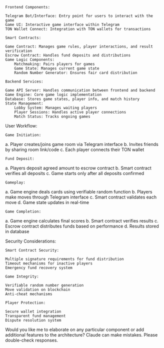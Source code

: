 

    Frontend Components:

    Telegram Bot/Interface: Entry point for users to interact with the game
    Game UI: Interactive game interface within Telegram
    TON Wallet Connect: Integration with TON wallets for transactions

    Smart Contracts:

    Game Contract: Manages game rules, player interactions, and result verification
    Escrow Contract: Handles fund deposits and distributions
    Game Logic Components:
        Matchmaking: Pairs players for games
        Game State: Manages current game state
        Random Number Generator: Ensures fair card distribution

    Backend Services:

    Game API Server: Handles communication between frontend and backend
    Game Engine: Core game logic implementation
    Database: Stores game states, player info, and match history
    State Management:
        Lobby System: Manages waiting players
        Player Sessions: Handles active player connections
        Match Status: Tracks ongoing games

User Workflow:

    Game Initiation:

a. Player creates/joins game room via Telegram interface
b. Invites friends by sharing room link/code
c. Each player connects their TON wallet

    Fund Deposit:

a. Players deposit agreed amount to escrow contract
b. Smart contract verifies all deposits
c. Game starts only after all deposits confirmed

    Gameplay:

a. Game engine deals cards using verifiable random function
b. Players make moves through Telegram interface
c. Smart contract validates each move
d. Game state updates in real-time

    Game Completion:

a. Game engine calculates final scores
b. Smart contract verifies results
c. Escrow contract distributes funds based on performance
d. Results stored in database

Security Considerations:

    Smart Contract Security:

    Multiple signature requirements for fund distribution
    Timeout mechanisms for inactive players
    Emergency fund recovery system

    Game Integrity:

    Verifiable random number generation
    Move validation on blockchain
    Anti-cheat mechanisms

    Player Protection:

    Secure wallet integration
    Transparent fund management
    Dispute resolution system

Would you like me to elaborate on any particular component or add additional features to the architecture?
Claude can make mistakes. Please double-check responses.




